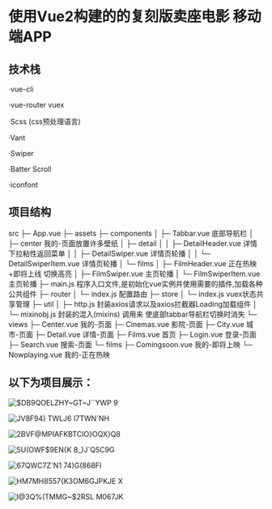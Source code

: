 # 使用Vue2构建的的复刻版卖座电影 移动端APP

## 技术栈
·vue-cli

·vue-router vuex

·Scss (css预处理语言)

·Vant

·Swiper

·Batter Scroll

·iconfont

## 项目结构
src
├─ App.vue
├─ assets
├─ components
│	├─ Tabbar.vue 底部导航栏
│	├─ center  我的-页面放置许多壁纸
│	├─ detail
│	│	├─ DetailHeader.vue   详情下拉粘性返回菜单
│	│	├─ DetailSwiper.vue   详情页轮播
│	│	└─ DetailSwiperItem.vue 详情页轮播
│	└─ films
│	 	├─ FilmHeader.vue 正在热映+即将上线 切换高亮
│	 	├─ FilmSwiper.vue 主页轮播
│	 	└─ FilmSwiperItem.vue 主页轮播
├─ main.js  程序入口文件,是初始化vue实例并使用需要的插件,加载各种公共组件
├─ router 
│	└─ index.js  配置路由
├─ store
│	└─ index.js vuex状态共享管理
├─ util
│	├─ http.js 封装axios请求以及axios拦截器Loading加载组件
│	└─ mixinobj.js  封装的混入(mixins) 调用来 使底部tabbar导航栏切换时消失
└─ views 
 	├─ Center.vue 我的-页面
 	├─ Cinemas.vue 影院-页面
 	├─ City.vue 城市-页面
 	├─ Detail.vue 详情-页面
 	├─ Films.vue 首页
 	├─ Login.vue 登录-页面
 	├─ Search.vue 搜索-页面
 	└─ films
 	 	├─ Comingsoon.vue 我的-即将上映
 	 	└─ Nowplaying.vue 我的-正在热映
## 以下为项目展示：
 ![$DB9QOELZHY~GT~J``YWP 9](https://user-images.githubusercontent.com/113281531/191504746-7d8ca723-bf02-442e-bba9-321901cde205.png)


![JV8F94) TWLJ6 I7TWN`NH](https://user-images.githubusercontent.com/113281531/191500580-35ed83a1-4c73-4866-8d20-deb41781257c.png)

![2BVF@MPIAFKBTCIO}OQX}Q8](https://user-images.githubusercontent.com/113281531/191500586-9689d430-e26e-4613-9db2-d72443f516cd.png)

![5U(OWF$9EN{K 8_)J`Q5C9G](https://user-images.githubusercontent.com/113281531/191500597-64cda6c5-537c-48c2-80be-0f453139d3e6.png)

![67QWC7Z$`$N1 74)G(868FI](https://user-images.githubusercontent.com/113281531/191500605-35b8aab1-4889-4058-8786-5365ca7b955e.png)

![HM7MH8557{K3OM6GJPKJE X](https://user-images.githubusercontent.com/113281531/191500612-57b39f20-af78-47d8-b95a-ebe30820fcbf.png)

![I@3Q%(TMMG~$2RSL M067JK](https://user-images.githubusercontent.com/113281531/191500621-c0dfbb11-7bec-44ef-b102-780f19504b48.png)
